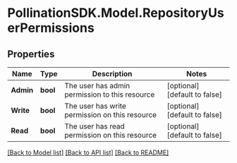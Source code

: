 
# PollinationSDK.Model.RepositoryUserPermissions

## Properties

Name | Type | Description | Notes
------------ | ------------- | ------------- | -------------
**Admin** | **bool** | The user has admin permission to this resource | [optional] [default to false]
**Write** | **bool** | The user has write permission on this resource | [optional] [default to false]
**Read** | **bool** | The user has read permission on this resource | [optional] [default to false]

[[Back to Model list]](../README.md#documentation-for-models)
[[Back to API list]](../README.md#documentation-for-api-endpoints)
[[Back to README]](../README.md)

